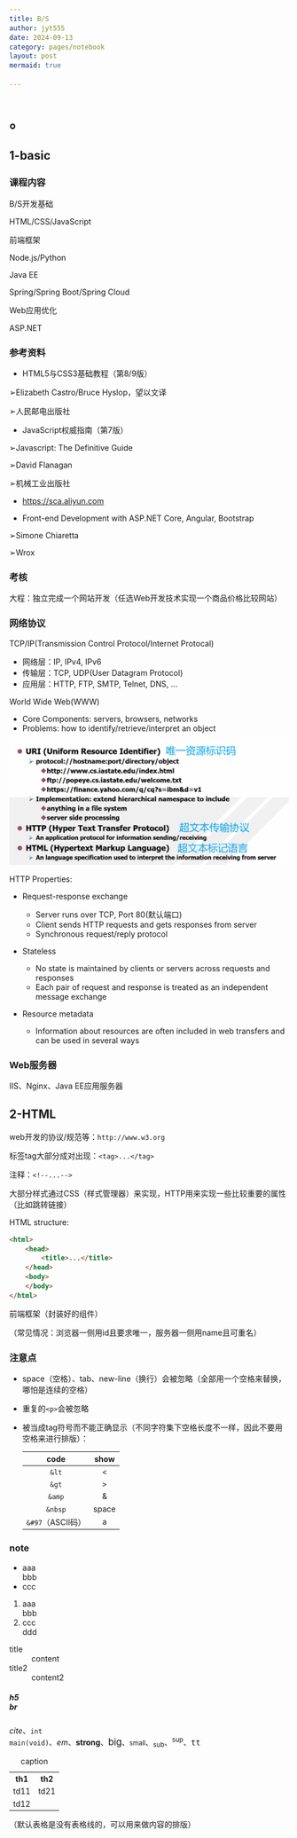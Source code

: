 ```yaml
---
title: B/S
author: jyt555
date: 2024-09-13
category: pages/notebook
layout: post
mermaid: true

---
```


# 。

## 1-basic

### 课程内容

B/S开发基础

HTML/CSS/JavaScript

前端框架

Node.js/Python

Java EE

Spring/Spring Boot/Spring Cloud

Web应用优化

ASP.NET

### 参考资料

- HTML5与CSS3基础教程（第8/9版）

➢Elizabeth Castro/Bruce Hyslop，望以文译

➢人民邮电出版社

- JavaScript权威指南（第7版）

➢Javascript: The Definitive Guide

➢David Flanagan

➢机械工业出版社

- https://sca.aliyun.com

- Front-end Development with ASP.NET Core, Angular, Bootstrap

➢Simone Chiaretta

➢Wrox

### 考核

大程：独立完成一个网站开发（任选Web开发技术实现一个商品价格比较网站）

### 网络协议

TCP/IP(Transmission Control Protocol/Internet Protocal)

- 网络层：IP, IPv4, IPv6
- 传输层：TCP, UDP(User Datagram Protocol)
- 应用层：HTTP, FTP, SMTP, Telnet, DNS, …

World Wide Web(WWW)

- Core Components: servers, browsers, networks
- Problems: how to identify/retrieve/interpret an object

![](../../assets/3.1-nb/Snipaste_2024-09-13_10-43-40.png)

HTTP Properties:

- Request-response exchange
  - Server runs over TCP, Port 80(默认端口)
  - Client sends HTTP requests and gets responses from server
  - Synchronous request/reply protocol 
- Stateless
  - No state is maintained by clients or servers across requests and responses 
  - Each pair of request and response is treated as an independent message exchange

- Resource metadata
  - Information about resources are often included in web transfers and can be used in several ways

### Web服务器

IIS、Nginx、Java EE应用服务器

## 2-HTML

web开发的协议/规范等：`http://www.w3.org`

标签tag大部分成对出现：`<tag>...</tag>`

注释：`<!--...-->`

大部分样式通过CSS（样式管理器）来实现，HTTP用来实现一些比较重要的属性（比如跳转链接）

HTML structure:

```html
<html>
    <head>
        <title>...</title>
    </head>
    <body>
    </body>
</html>
```

前端框架（封装好的组件）

（常见情况：浏览器一侧用id且要求唯一，服务器一侧用name且可重名）

### 注意点

- space（空格）、tab、new-line（换行）会被忽略（全部用一个空格来替换，哪怕是连续的空格）

- 重复的`<p>`会被忽略

- 被当成tag符号而不能正确显示（不同字符集下空格长度不一样，因此不要用空格来进行排版）：

  |       code        | show  |
  | :---------------: | :---: |
  |       `&lt`       |   <   |
  |       `&gt`       |   >   |
  |      `&amp`       |   &   |
  |      `&nbsp`      | space |
  | `&#97`（ASCII码） |   a   |

### note

<ul>
    <li>aaa</li>
    bbb
    <li>ccc</li>
</ul>

<ol>
    <li>aaa</li>
    bbb
    <li>ccc</li>
    ddd
</ol>

<dl>
    <dt>title</dt>
    <dd>content</dd>
    <dt>title2</dt>
    <dd>content2</dd>
</dl>

<h5>h5<br>br</h5>

<cite>cite</cite>、<code>int main(void)</code>、<em>em</em>、<strong>strong</strong>、<big>big</big>、<small>small</small>、<sub>sub</sub>、<sup>sup</sup>、<tt>tt</tt>

<table>
    <caption>caption</caption>
    <tr>
        <th>th1</th>
        <th>th2</th>
    </tr>
    <tr>
    	<td>td11</td>
        <td>td21</td>
    </tr>
    <tr>
        <td>td12</td>
    </tr>
</table>

（默认表格是没有表格线的，可以用来做内容的排版）

